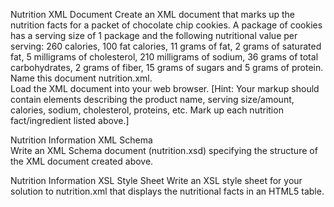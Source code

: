 Nutrition XML Document 
Create an XML document that marks up the nutrition facts for a packet of chocolate chip cookies. 
A package of cookies has a serving size of 1 package and the following nutritional value per serving: 260 calories, 100 fat calories, 11 grams of fat, 2 grams of saturated fat, 5 milligrams of cholesterol, 210 milligrams of sodium, 36 grams of total carbohydrates, 2 grams of fiber, 15 grams of sugars and 5 grams of protein.  
Name this document nutrition.xml.  
Load the XML document into your web browser. [Hint: Your markup should contain elements describing the product name, serving size/amount, calories, sodium, cholesterol, proteins, etc. Mark up each nutrition fact/ingredient listed above.] 
 
Nutrition Information XML Schema  
Write an XML Schema document (nutrition.xsd) specifying the structure of the XML document created above.  
 
Nutrition Information XSL Style Sheet 
Write an XSL style sheet for your solution to nutrition.xml that displays the nutritional facts in an HTML5 table. 
